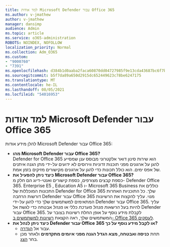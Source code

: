 ```yaml
---
title: למד אודות Microsoft Defender עבור Office 365
ms.author: v-jmathew
author: v-jmathew
manager: dansimp
audience: Admin
ms.topic: article
ms.service: o365-administration
ROBOTS: NOINDEX, NOFOLLOW
localization_priority: Normal
ms.collection: Adm_O365
ms.custom:
- "9000760"
- "7391"
ms.openlocfilehash: d384b1d0aaba2faca60870dd04727985f9e13cda43687bc6f7bc53da90db4b9e
ms.sourcegitcommit: b5f7da89a650d2915dc652449623c78be6247175
ms.translationtype: MT
ms.contentlocale: he-IL
ms.lasthandoff: 08/05/2021
ms.locfileid: "54016953"
---
```

# <a name="learn-about-microsoft-defender-for-office-365"></a>למד אודות Microsoft Defender עבור Office 365

להלן מידע אודות Microsoft Defender עבור Office 365:

- **מהו Microsoft Defender עבור Office 365?**  
    Defender for Office 365 הוא שירות סינון דואר אלקטרוני מבוסס ענן שמסייע להגן על ארגונים מפני תוכנות זדוניות ווירוסים לא ידועים על-ידי מתן הגנה איתנים של אפס ימים. הוא כולל תכונות כדי להגן על ארגונים מקישורים מזיקים בזמן אמת.
- **כיצד ניתן להפעיל את Microsoft Defender עבור Office 365?**  
    כספת קבצים מצורפים, כספת קישורים ואנטי-דיוג הם חלק מ- Defender Office 365. Enterprise E5 , Education A5 ו- Microsoft 365 Business כוללים את התכונות המוכללות של Defender for Office 365 שלך. כל התוכניות האחרות דורשות הרחבה Defender עבור Office 365 מנוי. עליך להקצות את הרשיונות המתאימים למשתמשים שלך כדי להגן על-ידי Defender עבור Office 365. עליך להיות בעל *הרשאות מנהל מערכת* כללי או *מנהל* אבטחה כדי לגשת אל Defender עבור Office 365. לקבלת מידע נוסף על אופן החלת רשיונות בצובר על המשתמשים שלך, ראה הקצאת [רשיונות למשתמשים ב- Office 365 לעסקים](https://go.microsoft.com/fwlink/?linkid=2093435).
- **כיצד ניתן לנהל את Defender עבור Office 365 או לקבל מידע נוסף על כך?**  
  - עבור אל [הגדרה](https://go.microsoft.com/fwlink/p/?linkid=2075721).  
  - תחת **כניסה ואבטחה, מצא** **הגדל הגנה מפני איומים מתקדמים** ולאחר מכן בחר [הצג](https://go.microsoft.com/fwlink/?linkid=2109302).
